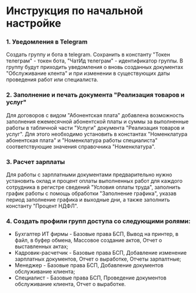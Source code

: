 # Инструкция по начальной настройке

### 1. Уведомления в Telegram
Создать группу и бота в telegram. Сохранить в константу "Токен телеграм" - токен бота, "ЧатИд телеграм" - идентификатор группы. В группу будут приходить уведомления о вновь созданных документах "Обслуживание клента" и при изменении в существующих даты проведения работ или специалиста.

### 2. Заполнение и печать документа "Реализация товаров и услуг"
Для договоров с видом "Абонентская плата" добавлена возможность заполнения ежемесячной абонентской платы и суммы за выполненные работы в табличной части "Услуги" документа "Реализация товаров и услуг". Для этого необходимо установить в константах "Номенклатура абонентская плата" и "Номенклатура работы специалиста" соответствующие значения справочника "Номенклатура".

### 3. Расчет зарплаты
Для работы с зарплатными документами предварительно нужно установить оклад и процент оплаты выполненных работ для каждого сотрудника в регистре сведений "Условия оплаты труда", заполнить график работы с помощь обработки "Заполнение графика", указав период заполнение графика и выходные дни, а также заполнить константу "Процент НДФЛ".

### 4. Создать профили групп доступа со следующими ролями:
- Бухгалтер ИТ фирмы - Базовые права БСП, Вывод на принтер, в файл, в буфер обмена, Массовое создание актов, Отчет о выставленных актах;
- Кадровик-расчетчик - Базовые права БСП, Добавление изменение зарплатных документов, Отчет о выработке, Отчеты зарпалтные;
- Менеджер - Базовые права БСП, Добавление документов обслуживание клиента;
- Специалист - Базовые права БСП, Проведение документов обслуживание клиента, Отчет о выработке.
